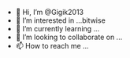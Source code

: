 - 👋 Hi, I’m @Gigik2013
- 👀 I’m interested in ...bitwise 
- 🌱 I’m currently learning ...
- 💞️ I’m looking to collaborate on ...
- 📫 How to reach me ...

<!---
Gigik2013/Gigik2013 is a ✨ special ✨ repository because its `README.md` (this file) appears on your GitHub profile.
You can click the Preview link to take a look at your changes.
--->
